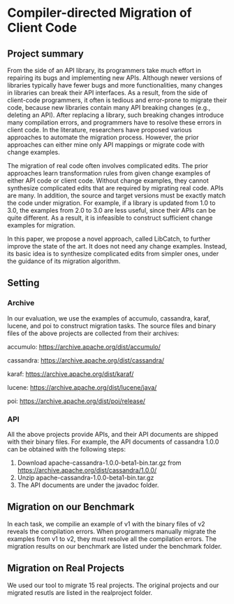 # Compiler-directed Migration of Client Code

## Project summary

From the side of an API library, its programmers take much effort in repairing its bugs and implementing new APIs. Although newer versions of libraries typically have fewer bugs and more functionalities, many changes in libraries can break their API interfaces. As a result, from the side of client-code programmers, it often is tedious and error-prone to migrate their code, because new libraries contain many API breaking changes (e.g., deleting an API). After replacing a library, such breaking changes introduce many compilation errors, and programmers have to resolve these errors in client code. In the literature, researchers have proposed various approaches to automate the migration process. However, the prior approaches can either mine only API mappings or migrate code with change examples. 


The migration of real code often involves complicated edits. The prior approaches learn transformation rules from given change examples of either API code or client code. Without change examples, they cannot synthesize complicated edits that are required by migrating real code. APIs are many. In addition, the source and target versions must be exactly match the code under migration. For example, if a library is updated from 1.0 to 3.0, the examples from 2.0 to 3.0 are less useful, since their APIs can be quite different. As a result, it is infeasible to construct sufficient change examples for migration. 


In this paper, we propose a novel approach, called LibCatch, to further improve the state of the art. It does not need any change examples. Instead, its basic idea is to synthesize complicated edits from simpler ones, under the guidance of its migration algorithm. 


## Setting
### Archive
In our evaluation, we use the examples of accumulo, cassandra, karaf, lucene, and poi to construct migration tasks. The source files and binary files of the above projects are collected from their archives:

accumulo: https://archive.apache.org/dist/accumulo/

cassandra: https://archive.apache.org/dist/cassandra/

karaf: https://archive.apache.org/dist/karaf/

lucene: https://archive.apache.org/dist/lucene/java/

poi: https://archive.apache.org/dist/poi/release/

### API
All the above projects provide APIs, and their API documents are shipped with their binary files. For example, the API documents of cassandra 1.0.0 can be obtained with the following steps:
1. Download apache-cassandra-1.0.0-beta1-bin.tar.gz from https://archive.apache.org/dist/cassandra/1.0.0/
2. Unzip apache-cassandra-1.0.0-beta1-bin.tar.gz
3. The API documents are under the javadoc folder. 


## Migration on our Benchmark
In each task, we compilie an example of v1 with the binary files of v2 reveals the compilation errors. When programmers manually migrate the examples from v1 to v2, they must resolve all the compilation errors. 
The migration results on our benchmark are listed under the benchmark folder.

## Migration on Real Projects
We used our tool to migrate 15 real projects. The original projects and our migrated resutls are listed in the realproject folder.

